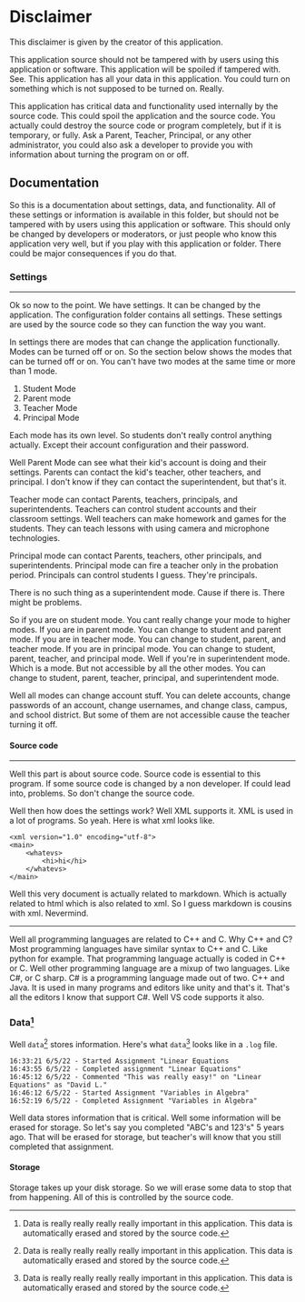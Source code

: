 # Disclaimer

This disclaimer is given by the creator of this application.

This application source should not be tampered with by users using this application or software. This application will be spoiled if tampered with. See. This application has all your data in this application. You could turn on something which is not supposed to be turned on. Really.

This application has critical data and functionality used internally by the source code. This could spoil the application and the source code. You actually could destroy the source code or program completely, but if it is temporary, or fully. Ask a Parent, Teacher, Principal, or any other administrator, you could also ask a developer to provide you with information about turning the program on or off.

## Documentation

So this is a documentation about settings, data, and functionality. All of these settings or information is available in this folder, but should not be tampered with by users using this application or software. This should only be changed by developers or moderators, or just people who know this application very well, but if you play with this application or folder. There could be major consequences if you do that.

### Settings
---
Ok so now to the point. We have settings. It can be changed by the application. The configuration folder contains all settings. These settings are used by the source code so they can function the way you want.

In settings there are modes that can change the application functionally. Modes can be turned off or on. So the section below shows the modes that can be turned off or on. You can't have two modes at the same time or more than 1 mode.

1. Student Mode
2. Parent mode
3. Teacher Mode
4. Principal Mode

Each mode has its own level. So students don't really control anything actually. Except their account configuration and their password.

Well Parent Mode can see what their kid's account is doing and their settings. Parents can contact the kid's teacher, other teachers, and principal. I don't know if they can contact the superintendent, but that's it.

Teacher mode can contact Parents, teachers, principals, and superintendents. Teachers can control student accounts and their classroom settings. Well teachers can make homework and games for the students. They can teach lessons with using camera and microphone technologies.

Principal mode can contact Parents, teachers, other principals, and superintendents. Principal mode can fire a teacher only in the probation period. Principals can control students I guess. They're principals.

There is no such thing as a superintendent mode. Cause if there is. There might be problems.

So if you are on student mode. You cant really change your mode to higher modes. If you are in parent mode. You can change to student and parent mode. If you are in teacher mode. You can change to student, parent, and teacher mode. If you are in principal mode. You can change to student, parent, teacher, and principal mode. Well if you're in superintendent mode. Which is a mode. But not accessible by all the other modes. You can change to student, parent, teacher, principal, and superintendent mode.

Well all modes can change account stuff. You can delete accounts, change passwords of an account, change usernames, and change class, campus, and school district. But some of them are not accessible cause the teacher turning it off.

#### Source code
---

Well this part is about source code. Source code is essential to this program. If some source code is changed by a non developer. If could lead into, problems. So don't change the source code.

Well then how does the settings work? Well XML supports it. XML is used in a lot of programs. So yeah. Here is what xml looks like.

```
<xml version="1.0" encoding="utf-8">
<main>
    <whatevs>
        <hi>hi</hi>
    </whatevs>
</main>
```

Well this very document is actually related to markdown. Which is actually related to html which is also related to xml. So I guess markdown is cousins with xml. Nevermind.

---
Well all programming languages are related to C++ and C. Why C++ and C? Most programming languages have similar syntax to C++ and C. Like python for example. That programming language actually is coded in C++ or C. Well other programming language are a mixup of two languages. Like C#, or C sharp. C# is a programming language made out of two. C++ and Java. It is used in many programs and editors like unity and that's it. That's all the editors I know that support C#. Well VS code supports it also.

### Data[^data]
Well ``data``[^data] stores information. Here's what ``data``[^data] looks like in a ``.log`` file.

```
16:33:21 6/5/22 - Started Assignment "Linear Equations
16:43:55 6/5/22 - Completed assignment "Linear Equations"
16:45:12 6/5/22 - Commented "This was really easy!" on "Linear Equations" as "David L."
16:46:12 6/5/22 - Started Assignment "Variables in Algebra"
16:52:19 6/5/22 - Completed Assignment "Variables in Algebra"
```
Well data stores information that is critical. Well some information will be erased for storage. So let's say you completed "ABC's and 123's" 5 years ago. That will be erased for storage, but teacher's will know that you still completed that assignment.

#### Storage
Storage takes up your disk storage. So we will erase some data to stop that from happening. All of this is controlled by the source code.

[^data]: Data is really really really really important in this application. This data is automatically erased and stored by the source code.
